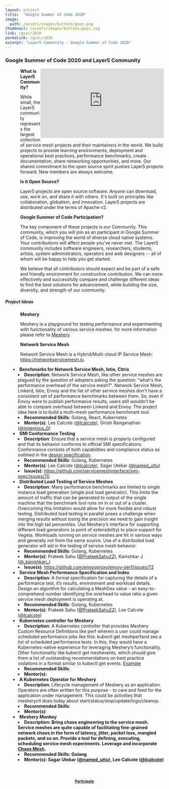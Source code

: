 ```yaml
---
layout: project
title:  "Google Summer of Code 2020"
image: 
  path: /assets/images/buttons/gsoc.png
thumbnail: /assets/images/buttons/gsoc.svg
link: /gsoc/2020
permalink: /gsoc/2020
excerpt: "Layer5 Community - Google Summer of Code 2020"
---
```


<div style="z-index:20;">
<h3 class="black-text"> Google Summer of Code 2020 and Layer5 Community</h3>
    <div id="layer5-intro" class="card-content" style="position:relative;float:right;" ><iframe width="392" height="220.5" src="https://www.youtube.com/embed/0yN5T5LB9ps" frameborder="0" allow="accelerometer; autoplay; encrypted-media; gyroscope; picture-in-picture" allowfullscreen></iframe></div>
       <ul>
         <ol><b>What is Layer5 Community?</b></ol>
         <ol>While small, the Layer5 community represents the largest collection of service mesh projects and their maintainers in the world. We build projects to provide learning environments, deployment and operational best practices, performance benchmarks, create documentation, share networking opportunities, and more. Our shared commitment to the open source spirit pushes Layer5 projects forward. New members are always welcome.
         </ol>
       </ul>
       <ul>
          <ol><b>Is it Open Source?</b></ol>
            <ol> Layer5 projects are open source software. Anyone can download, use, work on, and share it with others. It's built on principles like collaboration, globalism, and innovation. Layer5 projects are distributed under the terms of Apache v2. </ol>
        </ul>
        <ul>
            <ol><b>Google Summer of Code Participation?</b></ol>
            <ol> The key component of these projects is our Community. This community, which you will join as an participant in Google Summer of Code, is improving the world of diverse cloud native systems. Your contributions will affect people you've never met. The Layer5 community includes software engineers, researchers, students, artists, system administrators, operators and web designers -- all of whom will be happy to help you get started.
            </ol>
        </ul>
        <ul><ol>We believe that all contributors should expect and be part of a safe and friendly environment for constructive contribution. We can more effectively and successfully compare and challenge different ideas to find the best solutions for advancement, while building the size, diversity, and strength of our community.
         </ol>
     </ul>
    <p>
    <h5 class="black-text"> Project Ideas </h5>
     <ul>
       <ol><b>Meshery </b></ol>
       <ol>
       Meshery is a playground for testing performance and experimenting with functionality of various service meshes. for more
       information please refer to <a href="/meshery">Meshery</a> 
       </ol>
     </ul>
     <ul>
       <ol><b>Network Service Mesh</b></ol>
       <ol>Network Service Mesh is a Hybrid/Multi-cloud IP Service Mesh: <a href="https://networkservicemesh.io">https://networkservicemesh.io</a>.</ol>
      </ul>
     <div style="margin-left:25px">
        <li> <b>Benchmarks for Network Service Mesh, Istio, Citrix</b></li>
          <li style="margin-left:15px"> <b>Description</b>: Network Service Mesh, like other service meshes are plagued by the question of adopters asking the question: "what's the performance overhead of the service mesh?".
           Network Service Mesh, Linkerd, Istio, Envoy and the list of other service meshes don't have a consistent set of performance benchmarks between them. So, even if Envoy were to publish performance results, users still wouldn't be able to compare overhead between Linkerd and Envoy. The project idea here is to build a multi-mesh performance benchmark tool. </li>
          <li style="margin-left:15px"> <b>Recommended Skills</b>: Golang, React, Kubernetes</li>
          <li style="margin-left:15px"> <b>Mentor(s)</b>: Lee Calcote (<a href="https://twitter.com/lcalcote">@lcalcote</a>), Girish Ranganathan (<a href="https://twitter.com/ingenious_G">@ingenious_G</a>)</li>
     </div>
     <div style="margin-left:25px">
        <li> <b>SMI Conformance Testing</b> </li>
          <li style="margin-left:15px"> <b>Description</b>: Ensure that a service mesh is properly configured and that its behavior conforms to official SMI specifications. Conformance consists of both capabilities and compliance status as outlined in the <a href="https://docs.google.com/document/d/1HL8Sk7NSLLj-9PRqoHYVIGyU6fZxUQFotrxbmfFtjwc/edit">design specification</a>. </li>
          <li style="margin-left:15px"> <b>Recommended Skills</b>: Golang, Kubernetes</li>
          <li style="margin-left:15px"> <b>Mentor(s)</b>: Lee Calcote (<a href="https://twitter.com/lcalcote">@lcalcote</a>), Sagar Utekar (<a href="https://twitter.com/named_uttu">@named_uttu</a>)</li>
          <li style="margin-left:15px"> <b>Issue(s)</b>: <a href="https://github.com/servicemeshinterface/smi-spec/issues/70 ">https://github.com/servicemeshinterface/smi-spec/issues/70 </a> </li>
     </div>
     <div style="margin-left:25px">
        <li> <b>Distributed Load Testing of Service Meshes</b> </li>
          <li style="margin-left:15px"> <b>Description</b>: Many performance benchmarks are limited to single instance load generation (single pod load generator). This limits the amount of traffic that can be generated to output of the single machine that the benchmark tool runs on in or out of a cluster. Overcoming this limitation would allow for more flexible and robust testing. Distributed load testing in parallel poses a challenge when merging results without losing the precision we need to gain insight into the high tail percentiles.
          Use Meshery’s interface for supporting different load generators (a point of extensibility) to place support for Vegeta. Workloads running on service meshes are hit in various ways and generally not from the same source. Use of a distributed load generator will aid in the testing of service mesh behavior.</li>
          <li style="margin-left:15px"> <b>Recommended Skills</b>: Golang, Kubernetes</li>
          <li style="margin-left:15px"> <b>Mentor(s)</b>: Prateek Sahu (<a href="https://twitter.com/prateeksahu22">@PrateekSahu22</a>), Kanishkar J (<a href="https://twitter.com/_kanishkarj_">@_kanishkarj_</a>)</li>
          <li style="margin-left:15px"> <b>Issue(s)</b>: <a href="https://github.com/envoyproxy/envoy-perf/issues/72">https://github.com/envoyproxy/envoy-perf/issues/72 </a> </li>
     </div>
      <div style="margin-left:25px">
        <li> <b>Service Mesh Performance Specification and Index</b> </li>
          <li style="margin-left:15px"> <b>Description</b>: A formal specification for capturing the details of a performance test, it’s results,  environment and workload details. Design an algorithm for calculating a MeshDex value - an easy-to-comprehend number identifying the overhead to value ratio a given service mesh deployment is operating at.</li>
          <li style="margin-left:15px"> <b>Recommended Skills</b>: Golang, Kubernetes</li>
          <li style="margin-left:15px"> <b>Mentor(s)</b>: Prateek Sahu (<a href="https://twitter.com/prateeksahu22">@PrateekSahu22</a>), Lee Calcote (<a href="https://twitter.com/lcalcote">@lcalcote</a>)</li>
     </div>
    <div style="margin-left:25px">
        <li> <b>Kubernetes controller for Meshery</b> </li>
          <li style="margin-left:15px"> <b>Description</b>: A Kubernetes controller that provides Meshery Custom Resource Definitions like perf wherein a user could manage scheduled performance jobs like this: kubectl get meshperfand see a list of scheduled performance tests.
          In this, they would have a Kubernetes-native experience for leveraging Meshery’s functionality. Other functionality like kubectl get meshevents, which should give them a list of outstanding recommendations on best practice violations in a format similar to kubectl get events.
          <a href="https://meshery.io/images/screens/meshery-configuration-management.png"> Example</a></li>
          <li style="margin-left:15px"> <b>Recommended Skills</b>: </li>
          <li style="margin-left:15px"> <b>Mentor(s):</b> </li>
     </div>
     <div style="margin-left:25px">
        <li> <b>A Kubernetes Operator for Meshery</b> </li>
          <li style="margin-left:15px"> <b>Description</b>: Lifecycle management of Meshery as an application. Operators are often written for this purpose - to care and feed for the application under management. This could be activities that mesheryctl does today about start/status/stop/update/logs/cleanup.
          </li>
          <li style="margin-left:15px"> <b>Recommended Skills</b>: </li>
          <li style="margin-left:15px"> <b>Mentor(s)</b>: </li>
     </div>
     <div style="margin-left:25px">
        <li>  <b>Meshery Monkey<b> </li>
          <li style="margin-left:15px"> <b>Description</b>: Bring chaos engineering to the service mesh. Service meshes are quite capable of facilitating fine-grained network chaos in the form of latency, jitter, packet loss, mangled packets, and so on.
          Provide a tool for defining, executing, scheduling service mesh experiments. Leverage and incorporate <a href="https://github.com/pingcap/chaos-mesh">Chaos Mesh</a>.</li>
          <li style="margin-left:15px"> <b>Recommended Skills</b>: Golang</li>
          <li style="margin-left:15px"> <b>Mentor(s)</b>: Sagar Utekar (<a href="https://twitter.com/named_uttu">@named_uttu</a>), Lee Calcote (<a href="https://twitter.com/lcalcote">@lcalcote</a>)</li>
     </div>
    </p>
 <!-- GSOC 2020 -->
      <div style="flex-grow: .25;"></div><p>&nbsp;</p>
      <div id="gsoc-2020" class="card-content" style="position:relative;float:center;vertical-align: bottom;" >
          <h3 style="text-align:center;color:aliceblue;">
              <a style="font-size:.7em;padding-bottom:40px;padding-top:10px;width:300px;" 
                class="waves-effect waves-dark btn white-text darken-2 l5-light-blue
 z-depth-4"
                 href="https://summerofcode.withgoogle.com/get-started/">Participate</a> </h3>
      </div>
</div>
